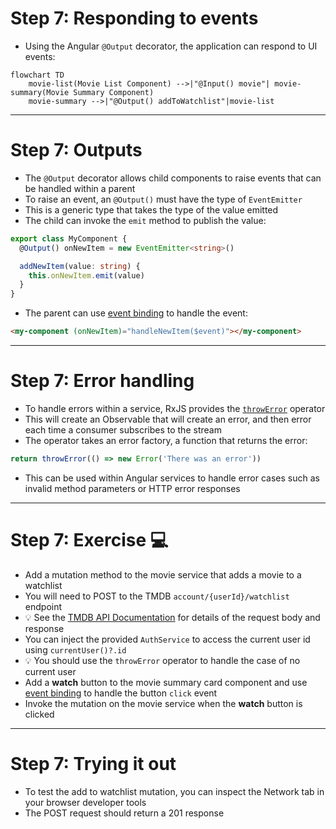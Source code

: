 # Step 7: Responding to events

<div class="dense">

- Using the Angular `@Output` decorator, the application can respond to UI events:

```mermaid
flowchart TD
    movie-list(Movie List Component) -->|"@Input() movie"| movie-summary(Movie Summary Component)
    movie-summary -->|"@Output() addToWatchlist"|movie-list
```

</div>

---

# Step 7: Outputs

<div class="dense">

- The `@Output` decorator allows child components to raise events that can be handled within a parent
- To raise an event, an `@Output()` must have the type of `EventEmitter`
- This is a generic type that takes the type of the value emitted
- The child can invoke the `emit` method to publish the value:

```typescript
export class MyComponent {
  @Output() onNewItem = new EventEmitter<string>()

  addNewItem(value: string) {
    this.onNewItem.emit(value)
  }
}
```

- The parent can use [event binding](https://angular.io/guide/event-binding) to handle the event:

```html
<my-component (onNewItem)="handleNewItem($event)"></my-component>
```

</div>

---

# Step 7: Error handling

<div class="dense">

- To handle errors within a service, RxJS provides the [`throwError`](https://rxjs.dev/api/index/function/throwError) operator
- This will create an Observable that will create an error, and then error each time a consumer subscribes to the stream
- The operator takes an error factory, a function that returns the error:

```typescript
return throwError(() => new Error('There was an error'))
```

- This can be used within Angular services to handle error cases such as invalid method parameters or HTTP error responses

</div>

---

# Step 7: Exercise 💻

<div class="dense">

- Add a mutation method to the movie service that adds a movie to a watchlist
- You will need to POST to the TMDB `account/{userId}/watchlist` endpoint
- 💡 See the [TMDB API Documentation](https://developers.themoviedb.org/3/account/add-to-watchlist) for details of the request body and response
- You can inject the provided `AuthService` to access the current user id using `currentUser()?.id`
- 💡 You should use the `throwError` operator to handle the case of no current user
- Add a **watch** button to the movie summary card component and use [event binding](https://angular.io/guide/event-binding) to handle the button `click` event
- Invoke the mutation on the movie service when the **watch** button is clicked

</div>

---

# Step 7: Trying it out

<div class="dense">

- To test the add to watchlist mutation, you can inspect the Network tab in your browser developer tools
- The POST request should return a 201 response

</div>
